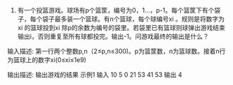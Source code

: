 1. 有一个投篮游戏。球场有p个篮筐，编号为0，1...，p-1。每个篮筐下有个袋子，每个袋子最多装一个篮球。有n个篮球，每个球编号xi 。规则是将数字为xi 的篮球投到xi 除p的余数为编号的袋里。若袋里已有篮球则球弹出游戏结束输出i，否则重复至所有球都投完。输出-1。问游戏最终的输出是什么？

输入描述:
第一行两个整数p,n（2≤p,n≤300)。p为篮筐数，n为篮球数。接着n行为篮球上的数字xi(0≤xi≤1e9)


输出描述:
输出游戏的结果
示例1
输入
10 5
0
21
53
41
53
输出
4
